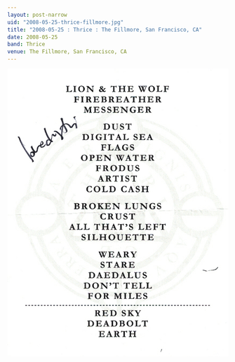 ```yaml
---
layout: post-narrow
uid: "2008-05-25-thrice-fillmore.jpg"
title: "2008-05-25 : Thrice : The Fillmore, San Francisco, CA"
date: 2008-05-25
band: Thrice
venue: The Fillmore, San Francisco, CA
---
```


<div class="showcase">
  <img src="/img/2008/05/20080525-Thrice-Fillmore.jpg" alt="2008-05-25-thrice-fillmore.jpg">
</div>
